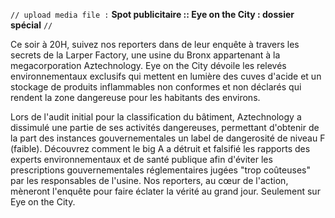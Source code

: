﻿`// upload media file :` **Spot publicitaire :: Eye on the City : dossier spécial** `//`

Ce soir à 20H, suivez nos reporters dans de leur enquête à travers les secrets de la Larper Factory, une usine du Bronx appartenant à la megacorporation Aztechnology. Eye on the City dévoile les relevés environnementaux exclusifs qui mettent en lumière des cuves d'acide et un stockage de produits inflammables non conformes et non déclarés qui rendent la zone dangereuse pour les habitants des environs. 

Lors de l'audit initial pour la classification du bâtiment, Aztechnology a dissimulé une partie de ses activités dangereuses, permettant d'obtenir de la part des instances gouvernementales un label de dangerosité de niveau F (faible). Découvrez comment le big A a détruit et falsifié les rapports des experts environnementaux et de santé publique afin d'éviter les prescriptions gouvernementales réglementaires jugées "trop coûteuses" par les responsables de l'usine. Nos reporters, au cœur de l'action, mèneront l'enquête pour faire éclater la vérité au grand jour. Seulement sur Eye on the City.
